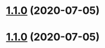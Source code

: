# [1.1.0](https://github.com/steakteam/CHProtocol/compare/v1.0.3...v1.1.0) (2020-07-05)

# [1.1.0](https://github.com/steakteam/CHProtocol/compare/v1.0.3...v1.1.0) (2020-07-05)
